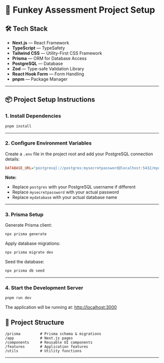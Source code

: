 # 🚀 Funkey Assessment Project Setup 

## 🛠 Tech Stack

- **Next.js** — React Framework  
- **TypeScript** — TypeSafety  
- **Tailwind CSS** — Utility-First CSS Framework  
- **Prisma** — ORM for Database Access  
- **PostgreSQL** — Database  
- **Zod** — Type-safe Validation Library  
- **React Hook Form** — Form Handling  
- **pnpm** — Package Manager  

---

## 📦 Project Setup Instructions

### 1. Install Dependencies

```bash
pnpm install
```

---

### 2. Configure Environment Variables

Create a `.env` file in the project root and add your PostgreSQL connection details:

```ini
DATABASE_URL="postgresql://postgres:mysecretpassword@localhost:5432/mydatabase"
```

**Note:**  
- Replace `postgres` with your PostgreSQL username if different  
- Replace `mysecretpassword` with your actual password  
- Replace `mydatabase` with your actual database name  

---

### 3. Prisma Setup

Generate Prisma client:

```bash
npx prisma generate
```

Apply database migrations:

```bash
npx prisma migrate dev
```

Seed the database:

```bash
npx prisma db seed
```

---

### 4. Start the Development Server

```bash
pnpm run dev
```

The application will be running at: [http://localhost:3000](http://localhost:3000)


## 📂 Project Structure

```
/prisma         # Prisma schema & migrations  
/app            # Next.js pages  
/components     # Reusable UI components  
/features       # Application features
/utils          # Utility functions  
```

---



